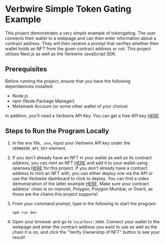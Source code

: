 # Verbwire Simple Token Gating Example

This project demonstrates a very simple example of tokengating. The user connects their wallet to a webpage and can then enter information about a contract address. They will then receive a prompt that verifies whether their wallet holds an NFT from the given contract address or not. This project utilizes Next.js as well as the Verbwire JavaScript SDK.

## Prerequisites

Before running the project, ensure that you have the following dependencies installed:
- Node.js
- npm (Node Package Manager)
- Metamask Account (or some other wallet of your choice)

In addition, you'll need a Verbwire API Key. You can get a free API key [HERE](https://www.verbwire.com/auth/register)

## Steps to Run the Program Locally

1. In the env file, `.env`, input your Verbwire API key under the `VERBWIRE_API_KEY` element.

2. If you don't already have an NFT in your wallet as well as its contract address, you can mint an NFT [HERE](https://docs.verbwire.com/reference/post_nft-mint-quickmintfromfile) and add it to your wallet using opensea [HERE](https://testnets.opensea.io) for this project. If you don't already have a contract address to mint an NFT with, you can either deploy one via the API or use the Verbwire dashboard to click to deploy. You can find a video demonstration of the latter example [HERE](https://www.youtube.com/watch?v=qeKoEA8Wn64). Make sure your contract address' chain is on mainnet, Polygon, Polygon Mumbai, or Goerli, as those are the chains this project supports!

3. From your command prompt, type in the following to start the program:

    ```bash
    npm run dev
    ```

4. Open your browser and go to `localhost:3000`. Connect your wallet to the webpage and enter the contract address you want to use as well as the chain it is on, and click the "Verify Ownership of NFT" button to see your result!
